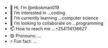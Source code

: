 - 👋 Hi, I’m @mbokman019
- 👀 I’m interested in ...coding
- 🌱 I’m currently learning ...computer science
- 💞️ I’m looking to collaborate on ...programming
- 📫 How to reach me ...+254114136627
- 😄 Pronouns: ...
- ⚡ Fun fact: ...

<!---
mbokman019/mbokman019 is a ✨ special ✨ repository because its `README.md` (this file) appears on your GitHub profile.
You can click the Preview link to take a look at your changes.
--->
